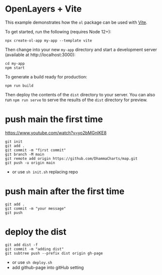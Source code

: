 # OpenLayers + Vite

This example demonstrates how the `ol` package can be used with [Vite](https://vitejs.dev/).

To get started, run the following (requires Node 12+):

    npx create-ol-app my-app --template vite

Then change into your new `my-app` directory and start a development server (available at http://localhost:3000):

    cd my-app
    npm start

To generate a build ready for production:

    npm run build

Then deploy the contents of the `dist` directory to your server.  You can also run `npm run serve` to serve the results of the `dist` directory for preview.

# push main the first time

https://www.youtube.com/watch?v=yo2bMGnIKE8

    git init
    git add .
    git commit -m "first commit"
    git branch -M main
    git remote add origin https://github.com/DhammaCharts/map.git
    git push -u origin main

- or use `sh init.sh` replacing repo

# push main after the first time

    git add .
    git commit -m "your message"
    git push


# deploy the dist

    git add dist -f
    git commit -m "adding dist"
    git subtree push --prefix dist origin gh-page

- or use `sh deploy.sh`
- add github-page into gitHub setting
